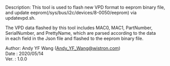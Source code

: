  Description: 
 This tool is used to flash new VPD format to eeprom binary file,
 and update eeprom(/sys/bus/i2c/devices/8-0050/eeprom) via updatevpd.sh.
 
 The VPD data flashed by this tool includes MAC0, MAC1, PartNumber,    
 SerialNumber, and PrettyName, which are parsed according to the data  
 in each field in the Json file and flashed to the eeprom binary file.
              
 Author:   Andy YF Wang (Andy_YF_Wang@wistron.com)                                  
 Date  :   2020/05/14                                                               
 Ver.  :   1.0.0                                                                    

